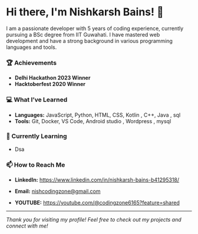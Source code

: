 # Hi there, I'm Nishkarsh Bains! 👋

I am a passionate developer with 5 years of coding experience, currently pursuing a BSc degree from IIT Guwahati. I have mastered web development and have a strong background in various programming languages and tools.

### 🏆 Achievements
- **Delhi Hackathon 2023 Winner**
- **Hacktoberfest 2020 Winner**

### 💻 What I’ve Learned
- **Languages:** JavaScript, Python, HTML, CSS, Kotlin , C++, Java , sql
- **Tools:** Git, Docker, VS Code, Android studio , Wordpress , mysql

### 🌱 Currently Learning
- Dsa

  
### 📫 How to Reach Me
- **LinkedIn:** https://www.linkedin.com/in/nishkarsh-bains-b41295318/

- **Email:** nishcodingzone@gmail.com
 
- **YOUTUBE:** https://youtube.com/@codingzone6165?feature=shared

---

*Thank you for visiting my profile! Feel free to check out my projects and connect with me!*
